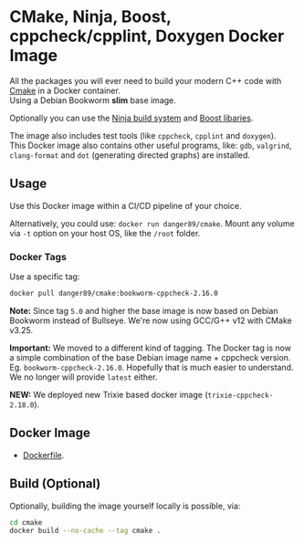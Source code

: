 # CMake, Ninja, Boost, cppcheck/cpplint, Doxygen Docker Image

All the packages you will ever need to build your modern C++ code with [Cmake](https://cmake.org/) in a Docker container.  
Using a Debian Bookworm **slim** base image.

Optionally you can use the [Ninja build system](https://ninja-build.org/) and [Boost libaries](https://www.boost.org/).

The image also includes test tools (like `cppcheck`, `cpplint` and `doxygen`).  
This Docker image also contains other useful programs, like: `gdb`, `valgrind`, `clang-format` and `dot` (generating directed graphs) are installed.


## Usage

Use this Docker image within a CI/CD pipeline of your choice.

Alternatively, you could use: `docker run danger89/cmake`. Mount any volume via `-t` option on your host OS, like the `/root` folder.

### Docker Tags

Use a specific tag:

```sh
docker pull danger89/cmake:bookworm-cppcheck-2.16.0
```

**Note:** Since tag `5.0` and higher the base image is now based on Debian Bookworm instead of Bullseye. We're now using GCC/G++ v12 with CMake v3.25.

**Important:** We moved to a different kind of tagging. The Docker tag is now a simple combination of the base Debian image name + cppcheck version. Eg. `bookworm-cppcheck-2.16.0`. Hopefully that is much easier to understand. We no longer will provide `latest` either.

**NEW:** We deployed new Trixie based docker image (`trixie-cppcheck-2.18.0`).

## Docker Image

- [Dockerfile](https://gitlab.melroy.org/melroy/docker-images/-/blob/main/cmake/Dockerfile).

## Build (Optional)

Optionally, building the image yourself locally is possible, via:

```sh
cd cmake
docker build --no-cache --tag cmake .
```
